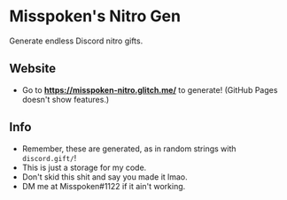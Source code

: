 # Misspoken's Nitro Gen
Generate endless Discord nitro gifts.

## Website
- Go to **https://misspoken-nitro.glitch.me/** to generate! (GitHub Pages doesn't show features.)

## Info
- Remember, these are generated, as in random strings with `discord.gift/`!
- This is just a storage for my code.
- Don't skid this shit and say you made it lmao.
- DM me at Misspoken#1122 if it ain't working.
